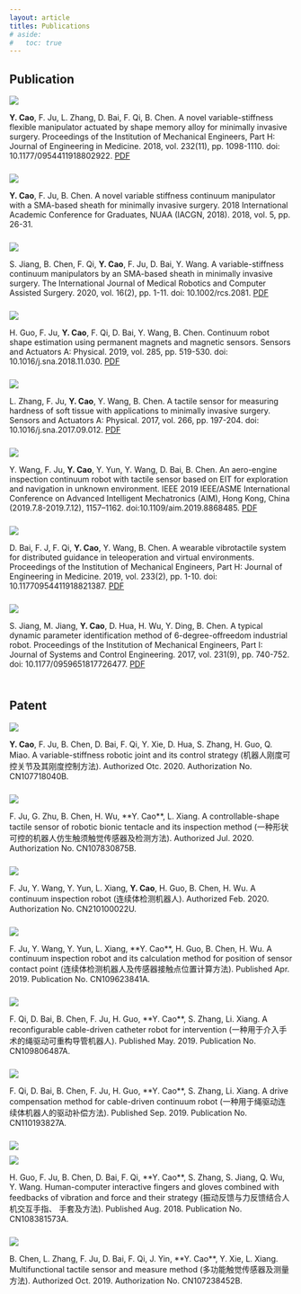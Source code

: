 ```yaml
---
layout: article
titles: Publications
# aside:
#   toc: true
---
```


## Publication
<div class="item" style="padding-bottom:10px">
  <div class="item__image">
    <img class="image image--sm shadow" src="/assets/publications/1- one-way variable-stiffness method.png"/>
  </div>
  <div class="item__content">
    <div class="item__description">
      <p><b>Y. Cao</b>, F. Ju, L. Zhang, D. Bai, F. Qi, B. Chen. A novel variable-stiffness flexible manipulator actuated by shape memory alloy for minimally invasive surgery. Proceedings of the Institution of Mechanical Engineers, Part H: Journal of Engineering in Medicine. 2018, vol. 232(11), pp. 1098-1110. doi: 10.1177/0954411918802922. 
      <a class="button button--success button--pill button--xs" href="https://www.researchgate.net/publication/327967109_A_novel_variable-stiffness_flexible_manipulator_actuated_by_shape_memory_alloy_for_minimally_invasive_surgery">PDF</a></p>
    </div>
  </div>
</div>

<div class="item" style="padding-bottom:10px">
  <div class="item__image">
    <img class="image image--sm shadow" src="/assets/publications/2- fem of two-way variable-stiffness module.png"/>
  </div>
  <div class="item__content">
    <div class="item__description">
      <p><b>Y. Cao</b>, F. Ju, B. Chen. A novel variable stiffness continuum manipulator with a SMA-based sheath for minimally invasive surgery. 2018 International Academic Conference for Graduates, NUAA (IACGN, 2018). 2018, vol. 5, pp. 26-31.</p>
    </div>
  </div>
</div>

<div class="item" style="padding-bottom:10px">
  <div class="item__image">
    <img class="image image--sm shadow" src="/assets/publications/3- two-way variable-stiffness module.png"/>
  </div>
  <div class="item__content">
    <div class="item__description">
      <p>S. Jiang, B. Chen, F. Qi, <b>Y. Cao</b>, F. Ju, D. Bai, Y. Wang. A variable-stiffness continuum manipulators by an SMA-based sheath in minimally invasive surgery. The International Journal of Medical Robotics and Computer Assisted Surgery. 2020, vol. 16(2), pp. 1-11. doi: 10.1002/rcs.2081. 
      <a class="button button--success button--pill button--xs" href="https://www.researchgate.net/publication/338682676_A_variable-stiffness_continuum_manipulators_by_a_SMA-based_sheath_in_minimally_invasive_surgery">PDF</a></p>
    </div>
  </div>
</div>

<div class="item" style="padding-bottom:10px">
  <div class="item__image">
    <img class="image image--sm shadow" src="/assets/publications/4- shape estimation experiment platform.png"/>
  </div>
  <div class="item__content">
    <div class="item__description">
      <p>H. Guo, F. Ju, <b>Y. Cao</b>, F. Qi, D. Bai, Y. Wang, B. Chen. Continuum robot shape estimation using permanent magnets and magnetic sensors. Sensors and Actuators A: Physical. 2019, vol. 285, pp. 519-530. doi: 10.1016/j.sna.2018.11.030. 
      <a class="button button--success button--pill button--xs" href="https://www.researchgate.net/publication/329054147_Continuum_Robot_Shape_Estimation_Using_Permanent_Magnets_and_Magnetic_Sensors">PDF</a></p>
    </div>
  </div>
</div>

<div class="item" style="padding-bottom:10px">
  <div class="item__image">
    <img class="image image--sm shadow" src="/assets/publications/5- prototype of tactile sensor.png"/>
  </div>
  <div class="item__content">
    <div class="item__description">
      <p>L. Zhang, F. Ju, <b>Y. Cao</b>, Y. Wang, B. Chen. A tactile sensor for measuring hardness of soft tissue with applications to minimally invasive surgery. Sensors and Actuators A: Physical. 2017, vol. 266, pp. 197-204. doi: 10.1016/j.sna.2017.09.012. 
      <a class="button button--success button--pill button--xs" href="https://www.sciencedirect.com/science/article/abs/pii/S0924424717310749">PDF</a></p>
    </div>
  </div>
</div>

<div class="item" style="padding-bottom:10px">
  <div class="item__image">
    <img class="image image--sm shadow" src="/assets/publications/6- motion control of AEIR.png"/>
  </div>
  <div class="item__content">
    <div class="item__description">
      <p>Y. Wang, F. Ju, <b>Y. Cao</b>, Y. Yun, Y. Wang, D. Bai, B. Chen. An aero-engine inspection continuum robot with tactile sensor based on EIT for exploration and navigation in unknown environment. IEEE 2019 IEEE/ASME International Conference on Advanced Intelligent Mechatronics (AIM), Hong Kong, China (2019.7.8-2019.7.12), 1157–1162. doi:10.1109/aim.2019.8868485. 
      <a class="button button--success button--pill button--xs" href="https://www.researchgate.net/publication/336633256_An_aero-engine_inspection_continuum_robot_with_tactile_sensor_based_on_EIT_for_exploration_and_navigation_in_unknown_environment">PDF</a></p>
    </div>
  </div>
</div>

<div class="item" style="padding-bottom:10px">
  <div class="item__image">
    <img class="image image--sm shadow" src="/assets/publications/7- Wearable vibrotactile system.png"/>
  </div>
  <div class="item__content">
    <div class="item__description">
      <p>D. Bai, F. J, F. Qi, <b>Y. Cao</b>, Y. Wang, B. Chen. A wearable vibrotactile system for distributed guidance in teleoperation and virtual environments. Proceedings of the Institution of Mechanical Engineers, Part H: Journal of Engineering in Medicine. 2019, vol. 233(2), pp. 1-10. doi: 10.11770954411918821387. 
      <a class="button button--success button--pill button--xs" href="https://journals.sagepub.com/doi/10.1177/0954411918821387">PDF</a></p>
    </div>
  </div>
</div>

<div class="item" style="padding-bottom:10px">
  <div class="item__image">
    <img class="image image--sm shadow" src="/assets/publications/8- Flowchart of the parameter identification.png"/>
  </div>
  <div class="item__content">
    <div class="item__description">
      <p>S. Jiang, M. Jiang, <b>Y. Cao</b>, D. Hua, H. Wu, Y. Ding, B. Chen. A typical dynamic parameter identification method of 6-degree-offreedom industrial robot. Proceedings of the Institution of Mechanical Engineers, Part I: Journal of Systems and Control Engineering. 2017, vol. 231(9), pp. 740-752. doi: 10.1177/0959651817726477. 
      <a class="button button--success button--pill button--xs" href="https://journals.sagepub.com/doi/abs/10.1177/0959651817726477">PDF</a></p>
    </div>
  </div>
</div>

## Patent
<div class="item" style="padding-bottom:10px">
  <div class="item__image">
    <img class="image image--sm shadow" src="/assets/publications/patent-1-CN107718040A.png"/>
  </div>
  <div class="item__content">
    <div class="item__description">
      <p><b>Y. Cao</b>, F. Ju, B. Chen, D. Bai, F. Qi, Y. Xie, D. Hua, S. Zhang, H. Guo, Q. Miao. A variable-stiffness robotic joint and its control strategy (机器人刚度可控关节及其刚度控制方法). Authorized Otc. 2020. Authorization No. CN107718040B.</p>
    </div>
  </div>
</div>

<div class="item" style="padding-bottom:10px">
  <div class="item__image">
    <img class="image image--sm shadow" src="/assets/publications/patent-2-CN107830875A.png"/>
  </div>
  <div class="item__content">
    <div class="item__description">
      <p>F. Ju, G. Zhu, B. Chen, H. Wu, **Y. Cao**, L. Xiang. A controllable-shape tactile sensor of robotic bionic tentacle and its inspection method (一种形状可控的机器人仿生触须触觉传感器及检测方法). Authorized Jul. 2020. Authorization No. CN107830875B.</p>
    </div>
  </div>
</div>

<div class="item" style="padding-bottom:10px">
  <div class="item__image">
    <img class="image image--sm shadow" src="/assets/publications/patent-3-CN210100022U.png"/>
  </div>
  <div class="item__content">
    <div class="item__description">
      <p>F. Ju, Y. Wang, Y. Yun, L. Xiang, <b>Y. Cao</b>, H. Guo, B. Chen, H. Wu. A continuum inspection robot (连续体检测机器人). Authorized Feb. 2020. Authorization No. CN210100022U.</p>
    </div>
  </div>
</div>

<div class="item" style="padding-bottom:10px">
  <div class="item__image">
    <img class="image image--sm shadow" src="/assets/publications/patent-4-CN109623841A.png"/>
  </div>
  <div class="item__content">
    <div class="item__description">
      <p>F. Ju, Y. Wang, Y. Yun, L. Xiang, **Y. Cao**, H. Guo, B. Chen, H. Wu. A continuum inspection robot and its calculation method for position of sensor contact point (连续体检测机器人及传感器接触点位置计算方法). Published Apr. 2019. Publication No. CN109623841A.</p>
    </div>
  </div>
</div>

<div class="item" style="padding-bottom:10px">
  <div class="item__image">
    <img class="image image--sm shadow" src="/assets/publications/patent-5-CN109806487A.png"/>
  </div>
  <div class="item__content">
    <div class="item__description">
      <p>F. Qi, D. Bai, B. Chen, F. Ju, H. Guo, **Y. Cao**, S. Zhang, Li. Xiang. A reconfigurable cable-driven catheter robot for intervention (一种用于介入手术的绳驱动可重构导管机器人). Published May. 2019. Publication No. CN109806487A.</p>
    </div>
  </div>
</div>

<div class="item" style="padding-bottom:10px">
  <div class="item__image">
    <img class="image image--sm shadow" src="/assets/publications/patent-6-CN110193827A.png"/>
  </div>
  <div class="item__content">
    <div class="item__description">
      <p>F. Qi, D. Bai, B. Chen, F. Ju, H. Guo, **Y. Cao**, S. Zhang, Li. Xiang. A drive compensation method for cable-driven continuum robot (一种用于绳驱动连续体机器人的驱动补偿方法). Published Sep. 2019. Publication No. CN110193827A.</p>
    </div>
  </div>
</div>

<div class="item" style="padding-bottom:10px">
  <div class="item__image">
    <img class="image image--sm shadow" src="/assets/publications/patent-7-1-CN108381573A.png" style="margin-bottom: 10px;"/><br>
    <img class="image image--sm shadow" src="/assets/publications/patent-7-2-CN108381573A.png"/>
  </div>
  <div class="item__content">
    <div class="item__description">
      <p>H. Guo, F. Ju, B. Chen, D. Bai, F. Qi, **Y. Cao**, S. Zhang, S. Jiang, Q. Wu, Y. Wang. Human-computer interactive fingers and gloves combined with feedbacks of vibration and force and their strategy (振动反馈与力反馈结合人机交互手指、 手套及方法). Published Aug. 2018. Publication No. CN108381573A.</p>
    </div>
  </div>
</div>

<div class="item" style="padding-bottom:10px">
  <div class="item__image">
    <img class="image image--sm shadow" src="/assets/publications/patent-8-CN107238452A.png"/>
  </div>
  <div class="item__content">
    <div class="item__description">
      <p>B. Chen, L. Zhang, F. Ju, D. Bai, F. Qi, J. Yin, **Y. Cao**, Y. Xie, L. Xiang. Multifunctional tactile sensor and measure method (多功能触觉传感器及测量方法). Authorized Oct. 2019. Authorization No. CN107238452B.</p>
    </div>
  </div>
</div>